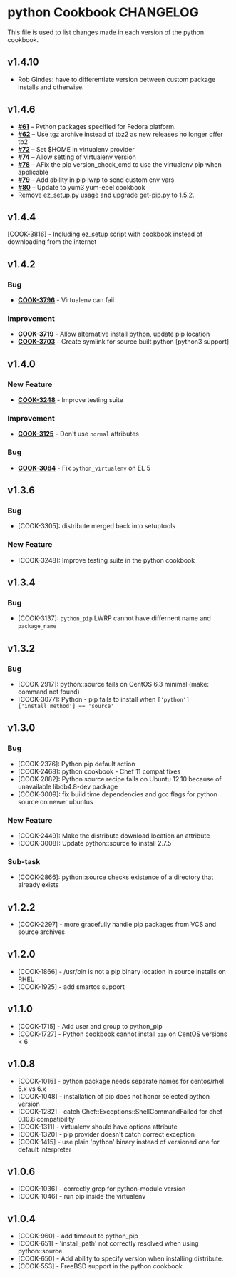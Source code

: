 python Cookbook CHANGELOG
=========================
This file is used to list changes made in each version of the python cookbook.

v1.4.10
------

- Rob Gindes: have to differentiate version between custom package installs and otherwise.

v1.4.6
------

- **[#61](https://github.com/poise/python/pull/61)** – Python packages specified for Fedora platform.
- **[#62](https://github.com/poise/python/pull/62)** – Use tgz archive instead of tbz2 as new releases no longer offer tb2
- **[#72](https://github.com/poise/python/pull/72)** – Set $HOME in virtualenv provider
- **[#74](https://github.com/poise/python/pull/74)** – Allow setting of virtualenv version
- **[#78](https://github.com/poise/python/pull/78)** – AFix the pip version_check_cmd to use the virtualenv pip when applicable
- **[#79](https://github.com/poise/python/pull/79)** – Add ability in pip lwrp to send custom env vars
- **[#80](https://github.com/poise/python/pull/80)** – Update to yum3 yum-epel cookbook
- Remove ez_setup.py usage and upgrade get-pip.py to 1.5.2.

v1.4.4
------
[COOK-3816] - Including ez_setup script with cookbook instead of downloading from the internet


v1.4.2
------
### Bug
- **[COOK-3796](https://tickets.opscode.com/browse/COOK-3796)** - Virtualenv can fail

### Improvement
- **[COOK-3719](https://tickets.opscode.com/browse/COOK-3719)** - Allow alternative install python, update pip location
- **[COOK-3703](https://tickets.opscode.com/browse/COOK-3703)** - Create symlink for source built python [python3 support]


v1.4.0
------
### New Feature
- **[COOK-3248](https://tickets.opscode.com/browse/COOK-3248)** - Improve testing suite

### Improvement
- **[COOK-3125](https://tickets.opscode.com/browse/COOK-3125)** - Don't use `normal` attributes

### Bug
- **[COOK-3084](https://tickets.opscode.com/browse/COOK-3084)** - Fix `python_virtualenv` on EL 5

v1.3.6
------
### Bug
- [COOK-3305]: distribute merged back into setuptools

### New Feature
- [COOK-3248]: Improve testing suite in the python cookbook

v1.3.4
------
### Bug
- [COOK-3137]: `python_pip` LWRP cannot have differnent name and `package_name`

v1.3.2
------
### Bug
- [COOK-2917]: python::source fails on CentOS 6.3 minimal (make: command not found)
- [COOK-3077]: Python - pip fails to install when `['python']['install_method'] == 'source'`

v1.3.0
------
### Bug
- [COOK-2376]: Python pip default action
- [COOK-2468]: python cookbook - Chef 11 compat fixes
- [COOK-2882]: Python source recipe fails on Ubuntu 12.10 because of unavailable libdb4.8-dev package
- [COOK-3009]: fix build time dependencies and gcc flags for python source on newer ubuntus

### New Feature
- [COOK-2449]: Make the distribute download location an attribute
- [COOK-3008]: Update python::source to install 2.7.5

### Sub-task
- [COOK-2866]: python::source checks existence of a directory that already exists

v1.2.2
------
- [COOK-2297] - more gracefully handle pip packages from VCS and source archives

v1.2.0
------
- [COOK-1866] - /usr/bin is not a pip binary location in source installs on RHEL
- [COOK-1925] - add smartos support

v1.1.0
------
- [COOK-1715] - Add user and group to python_pip
- [COOK-1727] - Python cookbook cannot install `pip` on CentOS versions < 6

v1.0.8
------
- [COOK-1016] - python package needs separate names for centos/rhel 5.x vs 6.x
- [COOK-1048] - installation of pip does not honor selected python version
- [COOK-1282] - catch Chef::Exceptions::ShellCommandFailed for chef 0.10.8 compatibility
- [COOK-1311] - virtualenv should have options attribute
- [COOK-1320] - pip provider doesn't catch correct exception
- [COOK-1415] - use plain 'python' binary instead of versioned one for default interpreter

v1.0.6
------
- [COOK-1036] - correctly grep for python-module version
- [COOK-1046] - run pip inside the virtualenv

v1.0.4
------
- [COOK-960] - add timeout to python_pip
- [COOK-651] - 'install_path' not correctly resolved when using python::source
- [COOK-650] - Add ability to specify version when installing distribute.
- [COOK-553] - FreeBSD support in the python cookbook
